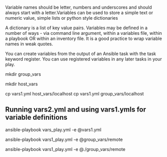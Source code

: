 Variable names should be letter, numbers and underscores and should always start with a letter.Variables can be used to store a simple text or numeric value, 
simple lists or python style dictionaries

A dictionary is a list of key value pairs. Variables may be defined in a number of ways - via command line argument, within a variables file, within a playbook OR 
within an inventory file. It is a good practice to wrap variable names in weak quotes.

You can create variables from the output of an Ansible task with the task keyword register. You can use registered variables in any later tasks in your play.

mkdir group_vars

mkdir host_vars

cp vars1.yml host_vars/localhost
cp vars1.yml group_vars/localhost


Running vars2.yml and using vars1.ymls for variable definitions
------------------------------------------------------------------

ansible-playbook vars_play.yml -e @vars1.yml

ansible-playbook vars1_play.yml -e @group_vars/remote

ansible-playbook vars1_play.yml -e @./group_vars/remote
